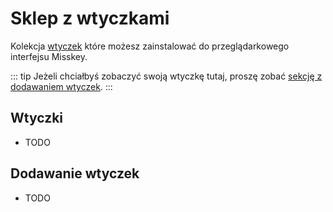 # Sklep z wtyczkami

Kolekcja [wtyczek](./docs/features/plugin.md) które możesz zainstalować do przeglądarkowego interfejsu Misskey.

::: tip
Jeżeli chciałbyś zobaczyć swoją wtyczkę tutaj, proszę zobać [sekcję z dodawaniem wtyczek](#Submitting-Plugins).
:::

## Wtyczki

- TODO

## Dodawanie wtyczek

- TODO
